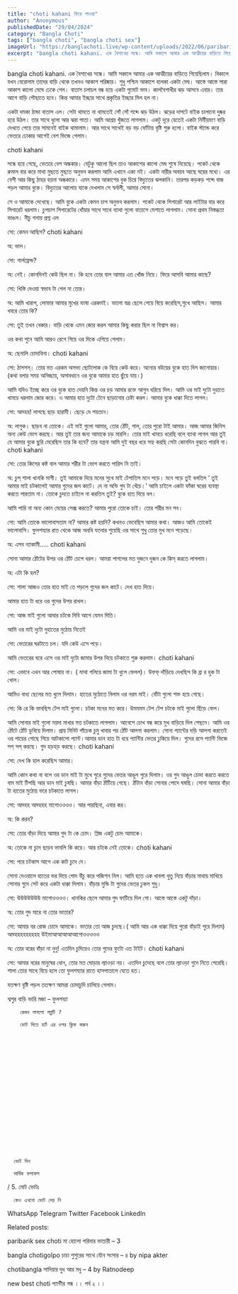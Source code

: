 ```yaml
---
title: "choti kahani ফিরে পাওয়া"
author: "Anonymous"
publishedDate: "29/04/2024"
category: "Bangla Choti"
tags: ["bangla choti", "bangla choti sex"]
imageUrl: "https://banglachoti.live/wp-content/uploads/2022/06/paribarik-sex-choti1-150x150.jpg"
excerpt: "bangla choti kahani. এক বৈশাখের সন্ধে। আমি সকালে আমার এক আত্মীয়ের বাড়িতে গিয়েছিলাম। বিকালে যখন বেরোলাম তাদের বাড়ি থেকে তখনও আকাশ পরিষ্কার। শুধু পশ্চিম আকাশে হালকা একটা মেঘ। আস্তে আস্তে সারা আকাশ কা..."
---
```


bangla choti kahani. এক বৈশাখের সন্ধে। আমি সকালে আমার এক আত্মীয়ের বাড়িতে গিয়েছিলাম। বিকালে যখন বেরোলাম তাদের বাড়ি থেকে তখনও আকাশ পরিষ্কার। শুধু পশ্চিম আকাশে হালকা একটা মেঘ। আস্তে আস্তে সারা আকাশ কালো মেঘে ঢেকে গেল। বাতাস চলাচল বন্ধ হয়ে একটা গুমোট ভাব। কালবৈশাখীর ঝড় আসবে এবার। তার আগে বাড়ি পৌছাতে হবে। কিন্ত আমার ইচ্ছার সাথে প্রকৃতির ইচ্ছার মিল হল না।


একটা দমকা ঠান্ডা বাতাস এল। সেটা থামতে না থামতেই সোঁ সোঁ শব্দে ঝড় উঠল। ঝড়ের দাপটে বাইক চালানো দুষ্কর হয়ে উঠল। তার সাথে ধুলো আর ঝরা পাতা। আমি আশ্রয় খুঁজতে লাগলাম। একটু দূরে যেতেই একটা নির্মীয়মাণ বাড়ি দেখতে পেয়ে তার সামনেই বাইক থামালাম। আর সাথে সাথেই বড় বড় ফোঁটায় বৃষ্টি শুরু হলো। বাইক স্ট্যান্ড করে ভেতরে ঢোকার আগেই বেশ ভিজে গেলাম।


choti kahani


সন্ধে হয়ে গেছে, ভেতরে বেশ অন্ধকার। যেটুকু আলো ছিল তাও আকাশের কালো মেঘ শুষে নিয়েছে। পকেট থেকে রুমাল বার করে মাথা মুছতে মুছতে অনুভব করলাম আমি এখানে একা নই। একটা নারীর অবয়ব আছে ঘরের মধ্যে। এর বেশী আর কিছু ঠাহর হয়না অন্ধকারে। এমন সময় আকাশের বুক চিরে বিদ্যুতের ঝলকানি। তারপর কড়কড় শব্দে বাজ পড়ল আমার বুকে। বিদ্যুতের আলোয় যাকে দেখলাম সে স্বর্নালী, আমার সোনা।


সে ও আমাকে দেখেছে। আমি বুকে একটা কেমন চাপ অনুভব করলাম। পকেট থেকে সিগারেট আর লাইটার বার করে সিগারেট ধরলাম। চুপচাপ সিগারেটের ধোঁয়ার সাথে সাথে ব্যাথা গুলো বাতাসে মেশাতে লাগলাম। সোনা প্রথম নিস্তব্ধতা ভাঙল। নীচু গলায় প্রশ্ন এল

সো: কেমন আছিস? choti kahani


অ: ভাল।

সো: গার্লফ্রেন্ড?

অ: নেই। কোনদিনই কেউ ছিল না। কি হবে তোর বাল আমার এত খোঁজ নিয়ে। ফিরে আসবি আমার কাছে?

সো: খিস্তি দেওয়া স্বভাব টা গেল না তোর।












অ: আমি খারাপ, লোফার আমার মুখের ভাষা এরকমই। ভালো ভদ্র ছেলে পেয়ে বিয়ে করেছিস,সুখে আছিস। আমার খবরে তোর কি?

সো: তুই তখন বেকার। বাড়ি থেকে এমন জোর করল আমার কিছু করার ছিল না বিশ্বাস কর।

ওর কথা শুনে আমি আরও রেগে গিয়ে ওর দিকে এগিয়ে গেলাম।

অ: ছেনালি চোদাবিনা। choti kahani


সো: ঠাসসস্। তোর মত এরকম অসভ্য ছোটলোক কে বিয়ে কেউ করে। অন্যের বউয়ের বুকে হাত দিস জানোয়ার। (কথা বলার সময় অনিচ্ছায়, অসাবধানে ওর বুকে আমার হাত ছুঁয়ে যায়।)

আমি যদিও ইচ্ছে করে ওর বুকে হাত দেয়নি কিন্ত ওর চড় আমার রক্তে আগুন ধরিয়ে দিল। আমি ওর মাই দুটো দুহাতে খামচে ধরলাম জোর করে। ও আমার হাত দুটো টেনে ছাড়ানোর চেষ্টা করল। আমার বুকে ধাক্কা দিতে লাগল।


সো: আহ্হহ! লাগছে ছাড় হারামী। ছেড়ে দে শয়তান।

অ: লাগুক। ছাড়ব না তোকে। এই মাই গুলো আমার, তোর ঠোঁট, গাল, তোর পুরো টাই আমার। আজ আমার জিনিস অন্য কেউ ভোগ করছে। আর তুই তার জন্য আমাকে চড় মারলি। তোর মাই খামচে ধরেছি বলে ব্যাথা লাগল আর তুই যে আমার বুকে ছুরি মেরেছিস তার কি হবে? তার যন্ত্রনা আমি দুই বছর ধরে সহ্য করছি সেটা কোনদিন বুঝতে পারবি না। choti kahani


সো: তোর কিসের কষ্ট বাল আমার শরীর টা ভোগ করতে পারিস নি তাই।

অ: চুপ্ শালা খানকি মাগী। তুই আমাকে দিয়ে মনের সুখে মাই টেপাতিস মনে পড়ে। মনে পড়ে তুই বলতিস ‘ তুই আমার মাই চটকালেই আমার গুদের জল কাটে। দে না অভি গুদ টা খেঁচে।’ আমি চাইলে একটা ফাঁকা ঘরের ব্যবস্থা করতে পারতাম না। তোকে চুদতে চাইলে না করতিস তুই? বুকে হাত দিয়ে বল।


আমি পারি না অন্য কোন মেয়ের সেক্স করতে? আমার পুরো তোকে চাই। তোর শরীর মন সব।

সো: আমি তোকে ভালোবাসতাম না? আমার কষ্ট হয়নি? কখনও ভেবেছিস আমার কথা। আজও আমি তোকেই ভালোবাসি। ফুলশয্যার রাত থেকে আজ অবধি যতবার শুয়েছি ওর সাথে শুধু তোর মুখ মনে পড়েছে।

অ: এসব ন্যাকামী….. choti kahani


সোনা আমার ঠোঁটের উপর ওর ঠোঁট চেপে ধরল। আমরা পাগলের মত দুজনে দুজন কে কিস্ করতে লাগলাম।

অ: এটা কি হল?

সো: শালা আজও তোর হাত মাই তে পড়লে গুদের জল কাটে। দেখ হাত দিয়ে।

আমার হাত টা ধরে ওর গুদের উপর রাখল।


সো: আজ মাই গুলো আবার চটকে দিবি আগে যেমন দিতি।

আমি ওর মাই দুটো দুহাতের মুঠোয় নিতেই

সো: ভেতরের ঘরটাতে চল। যদি কেউ এসে পড়ে।

আমি ভেতরের ঘরে এসে ওর মাই দুটো জামার উপর দিয়ে চটকাতে শুরু করলাম। choti kahani


সো: এভাবে এখন আর পোষায় না। ( মাথা গলিয়ে জামা টা খুলে ফেলল)। উফফ্ দাঁড়িয়ে দেখছিস কি ব্রা র হুক টা খোল।

আমিও বাধ্য ছেলের মত খুলে দিলাম। হাতের মুঠোতে নিলাম ওর নরম মাই। বোঁটা গুলো শক্ত হয়ে গেছে।

সো: কি রে কি ভাবছিস টেপ মাই গুলো। চটকা মনের মত করে। উমমমম টেপ টেপ চটকে মাই গুলো ছিঁড়ে ফেল।


আমি সোনার মাই গুলো ময়দা মাখার মত চটকাতে লাগলাম। আবেশে চোখ বন্ধ করে মুখ বাড়িয়ে দিল পেছনে। আমি ওর ঠোঁটে ঠোঁট ডুবিয়ে দিলাম। প্রায় মিনিট পাঁচেক চুমু খাবার পর ঠোঁট আলগা করলাম। সোনা প্যান্টের দড়ি আলগা করতেই ওর পায়ের গোছে গিয়ে আটকালো প্যান্ট।আমার ডান হাত টা ধরে প্যান্টির ভেতর ঢুকিয়ে দিল। গুদের রসে প্যান্টি ভিজে সপ্ সপ্ করছে। গুদ হড়হড় করছে। choti kahani


সো: দেখ কি হাল করেছিস আমার।

আমি কোন কথা না বলে ওর ডান মাই টা মুখে পুরে গুদের ভেতর আঙুল পুরে দিলাম। ওর গুদ আঙুল চোদা করতে করতে বাম মাই টিপছি আর ডান মাই চুষছি। আমার বাঁড়া ঠাঁটিয়ে গেছে। ঠাঁটান বাঁড়া সোনার পোদে ঘষছি। সোনা আমার বাঁড়া টা হাতের মুঠোয় ভরে চটকাতে লাগল।


সো: আহ্হহ আহ্হহহ মাগোওওওও। আর পারছিনা, এবার কর।

অ: কি করব?

সো: তোর বাঁড়া দিয়ে আমার গুদ টা কে চোদ। প্লিজ একটু চোদ আমাকে।

অ: তোকে না চুদে ছাড়ব ভাবলি কি করে। আর চটকে নেই তোকে। choti kahani


সো: পরে চটকাস আগে এক কাট চুদে দে।

সোনা দেওয়ালে হাতের ভর দিয়ে পোদ উঁচু করে পজিশন নিল। আমি হতে এক খাবলা থুতু নিয়ে বাঁড়ার মাথায় মাখিয়ে সোনার গুদে সেট করে একটা ধাক্কা দিলাম। বাঁড়ার মুন্ডি টা গুদের ভেতর ঢুকল শুধু।

সো: উউউউউউউ মাগোওওওও। খানকির ছেলে আমার গুদ ফাটিয়ে দিল গো। আস্তে আস্তে একটু দাঁড়া।


অ: তোর গুদ মারে না তোর ভাতার?

সো: আমার বর রোজ চোদে আমাকে। ভাতার তো আজ চুদছে।( আমি আর এক ধাক্কা দিয়ে পুরো বাঁড়াই পুরে দিলাম) আহ্হহহহহহহহহ উইমাআআআআআগোওওওওও

অ: তোর বরের বাঁড়া না নুনু! এতদিন চুদিয়েও তোর গুদের ফুটো এত টাইট। choti kahani


সো: আমার বরের মানুষের ধোন, তোর মত ঘোড়ার ল্যাওড়া নয়। এতদিন চুদেছে বলে তোর ল্যাওড়া গুদে নিতে পেরেছি। শালা তোর সাথে বিয়ে হলে তো ফুলশয্যার রাতে হাসপাতালে যেতে হত।

যতক্ষণ বৃষ্টি পড়ল ততক্ষণ আমরা চোদাচুদি চালিয়ে গেলাম।


শ্বশুর বাড়ি ভারি মজা – ফুলশয্যা


 
 
 
        কেমন লাগলো গল্পটি ?      
 
        ভোট দিতে হার্ট এর ওপর ক্লিক করুন      
 
 
 
 
 
 
 
 
 
 
 
 
 
 
 
 
 
 
 
 
 
      ভোট দিন    
 
      সার্বিক ফলাফল 
 / 5. মোট ভোটঃ 
 
 
      কেও এখনো ভোট দেয় নি    
 
 
 
 
WhatsApp
Telegram
Twitter
Facebook
LinkedIn




Related posts:






paribarik sex choti মা হোলো পরিবার ভাতারী – 3




bangla chotigolpo চাচা শুশুরের সাথে যৌন সংসার –  ৪ by nipa akter




chotibangla সাদিয়ার দুধ আর মধু – 4 by Ratnodeep




new best choti প্যান্টীর গন্ধ ।। পর্ব ২ ।।
